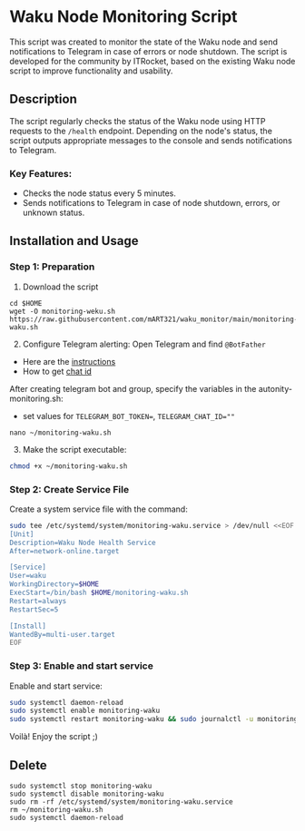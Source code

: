 # Waku Node Monitoring Script

This script was created to monitor the state of the Waku node and send notifications to Telegram in case of errors or node shutdown. The script is developed for the community by ITRocket, based on the existing Waku node script to improve functionality and usability.

## Description

The script regularly checks the status of the Waku node using HTTP requests to the `/health` endpoint. Depending on the node's status, the script outputs appropriate messages to the console and sends notifications to Telegram.

### Key Features:
- Checks the node status every 5 minutes.
- Sends notifications to Telegram in case of node shutdown, errors, or unknown status.

## Installation and Usage

### Step 1: Preparation

1. Download the script
~~~
cd $HOME
wget -O monitoring-weku.sh https://raw.githubusercontent.com/mART321/waku_monitor/main/monitoring-waku.sh
~~~

2. Configure Telegram alerting:
Open Telegram and find `@BotFather`
- Here are the [instructions](https://sematext.com/docs/integration/alerts-telegram-integration/)
- How to get [chat id](https://stackoverflow.com/questions/32423837/telegram-bot-how-to-get-a-group-chat-id)

After creating telegram bot and group, specify the variables in the autonity-monitoring.sh:
- set values for `TELEGRAM_BOT_TOKEN=`, `TELEGRAM_CHAT_ID=""`
~~~
nano ~/monitoring-waku.sh
~~~

3. Make the script executable:

```bash
chmod +x ~/monitoring-waku.sh
```

### Step 2: Create Service File

Create a system service file with the command:

```bash
sudo tee /etc/systemd/system/monitoring-waku.service > /dev/null <<EOF
[Unit]
Description=Waku Node Health Service
After=network-online.target

[Service]
User=waku
WorkingDirectory=$HOME
ExecStart=/bin/bash $HOME/monitoring-waku.sh
Restart=always
RestartSec=5

[Install]
WantedBy=multi-user.target
EOF
```

### Step 3: Enable and start service

Enable and start service:

```bash
sudo systemctl daemon-reload
sudo systemctl enable monitoring-waku
sudo systemctl restart monitoring-waku && sudo journalctl -u monitoring-waku -f
```

Voilà! Enjoy the script ;)

## Delete
~~~
sudo systemctl stop monitoring-waku
sudo systemctl disable monitoring-waku
sudo rm -rf /etc/systemd/system/monitoring-waku.service
rm ~/monitoring-waku.sh
sudo systemctl daemon-reload
~~~
